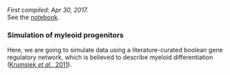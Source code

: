 *First compiled: Apr 30, 2017.*   
See the [notebook](krumsiek11.ipynb).

### Simulation of myleoid progenitors

Here, we are going to simulate data using a literature-curated boolean gene
regulatory network, which is believed to describe myeloid differentiation
([Krumsiek *et al.*, 2011](https://doi.org/10.1371/journal.pone.0022649)).
